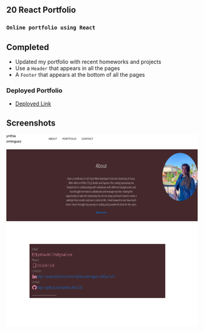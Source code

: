 ## 20 React Portfolio

### `Online portfolio using React`


## Completed

* Updated my portfolio with recent homeworks and projects
* Use a `Header` that appears in all the pages
* A `Footer` that appears at the bottom of all the pages

### Deployed Portfolio
* [Deployed Link](https://cynthia-dm1216.github.io/react-portfolio/.)


## Screenshots
![AboutMe](./src/assets/AboutMe.png)
![Contact](./src/assets/Contact.png)
